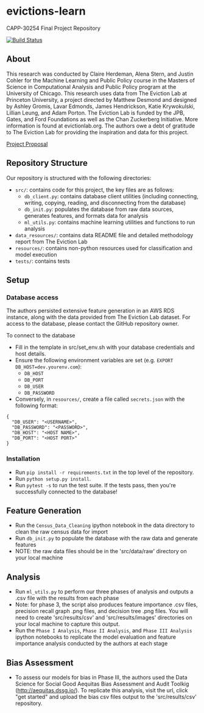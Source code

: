 # evictions-learn
CAPP-30254 Final Project Repository

[![Build Status](https://travis-ci.org/justincohler/evictions-learn.svg?branch=master)](https://travis-ci.org/justincohler/evictions-learn)

## About
This research was conducted by Claire Herdeman, Alena Stern, and Justin Cohler for the Machine Learning and Public Policy course in the Masters of Science in Computational Analysis and Public Policy program at the University of Chicago. This research uses data from The Eviction Lab at Princeton University, a project directed by Matthew Desmond and designed by Ashley Gromis, Lavar Edmonds, James Hendrickson, Katie Krywokulski, Lillian Leung, and Adam Porton. The Eviction Lab is funded by the JPB, Gates, and Ford Foundations as well as the Chan Zuckerberg Initiative. More information is found at evictionlab.org. The authors owe a debt of gratitude to The Eviction Lab for providing the inspiration and data for this project.

[Project Proposal](https://docs.google.com/document/d/1Vsq1RUL8fU5U8FO2KtszmsdIYEhmlUN5twY_q0k-RvQ/edit?usp=sharing)

## Repository Structure
Our repository is structured with the following directories:
 * `src/`: contains code for this project, the key files are as follows:
   * `db_client.py`: contains database client utilities (including connecting, writing, copying, reading, and disconnecting from      the database)
   * `db_init.py`: populates the database from raw data sources, generates features, and formats data for analysis
   * `ml_utils.py`: contains machine learning utilities and functions to run analysis
 * `data_resources/`: contains data README file and detailed methodology report from The Eviction Lab
 * `resources/`: contains non-python resources used for classification and model execution
 * `tests/`: contains tests

## Setup

### Database access
The authors persisted extensive feature generation in an AWS RDS instance, along with the data provided from The Eviction Lab dataset. For access to the database, please contact the GitHub repository owner.

To connect to the database
* Fill in the template in src/set_env.sh with your database credentials and host details.
* Ensure the following environment variables are set (e.g. `EXPORT DB_HOST=dev.yourenv.com`):
  * `DB_HOST`
  * `DB_PORT`
  * `DB_USER`
  * `DB_PASSWORD`
* Conversely, in `resources/`, create a file called `secrets.json` with the following format:

```
{
  "DB_USER": "<USERNAME>",
  "DB_PASSWORD": "<PASSWORD>",
  "DB_HOST": "<HOST NAME>",
  "DB_PORT": "<HOST PORT>"
}
```

### Installation
* Run `pip install -r requirements.txt` in the top level of the repository.
* Run `python setup.py install`.
* Run `pytest -s` to run the test suite. If the tests pass, then you're successfully connected to the database!

## Feature Generation
* Run the `Census_Data_Cleaning` ipython notebook in the data directory to clean the raw census data for import
* Run `db_init.py` to populate the database with the raw data and generate features
* NOTE: the raw data files should be in the 'src/data/raw' directory on your local machine

## Analysis
* Run `ml_utils.py` to perform our three phases of analysis and outputs a .csv file with the results from each phase
* Note: for phase 3, the script also produces feature importance .csv files, precision recall graph .png files, and decision     tree .png files. You will need to create 'src/results/csv' and 'src/results/images' directories on your local machine to       capture this output.
* Run the `Phase I Analysis`, `Phase II Analysis`, and `Phase III Analysis` ipython notebooks to replicate the model evaluation and feature importance analysis conducted by the authors at each stage

## Bias Assessment
* To assess our models for bias in Phase III, the authors used the Data Science for Social Good Aequitas Bias Assessment and Audit Toolkig   (http://aequitas.dssg.io/). To replicate this analysis, visit the url, click "get started" and upload the bias csv files output to the 'src/results/csv' repository.
